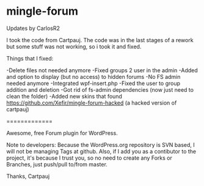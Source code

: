 mingle-forum
=============

Updates by CarlosR2

I took the code from Cartpauj. The code was in the last stages of a rework but some stuff was not working, so i took it and fixed.

Things that I fixed:

-Delete files not needed anymore
-Fixed groups 2 user in the admin
-Added and option to display (but no access) to hidden forums
-No FS admin needed anymore
-Integrated wpf-insert.php 
-Fixed the user to group addition and deletion
-Got rid of fs-admin dependencies (now just need to clean the folder)
-Added new skins that found https://github.com/Xefir/mingle-forum-hacked (a hacked version of cartpauj)


=============

Awesome, free Forum plugin for WordPress.

Note to developers:
Because the WordPress.org repository is SVN based, I will not be managing Tags at github.
Also, if I add you as a contibutor to the project, it's because I trust you, so no need to create any Forks or Branches, just push/pull to/from master.

Thanks,
Cartpauj
